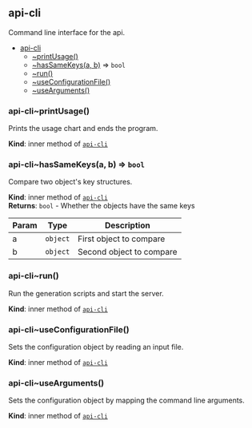 <a name="module_api-cli"></a>

## api-cli
Command line interface for the api.


* [api-cli](#module_api-cli)
    * [~printUsage()](#module_api-cli..printUsage)
    * [~hasSameKeys(a, b)](#module_api-cli..hasSameKeys) ⇒ <code>bool</code>
    * [~run()](#module_api-cli..run)
    * [~useConfigurationFile()](#module_api-cli..useConfigurationFile)
    * [~useArguments()](#module_api-cli..useArguments)

<a name="module_api-cli..printUsage"></a>

### api-cli~printUsage()
Prints the usage chart and ends the program.

**Kind**: inner method of [<code>api-cli</code>](#module_api-cli)  
<a name="module_api-cli..hasSameKeys"></a>

### api-cli~hasSameKeys(a, b) ⇒ <code>bool</code>
Compare two object's key structures.

**Kind**: inner method of [<code>api-cli</code>](#module_api-cli)  
**Returns**: <code>bool</code> - Whether the objects have the same keys  

| Param | Type | Description |
| --- | --- | --- |
| a | <code>object</code> | First object to compare |
| b | <code>object</code> | Second object to compare |

<a name="module_api-cli..run"></a>

### api-cli~run()
Run the generation scripts and start the server.

**Kind**: inner method of [<code>api-cli</code>](#module_api-cli)  
<a name="module_api-cli..useConfigurationFile"></a>

### api-cli~useConfigurationFile()
Sets the configuration object by reading an input file.

**Kind**: inner method of [<code>api-cli</code>](#module_api-cli)  
<a name="module_api-cli..useArguments"></a>

### api-cli~useArguments()
Sets the configuration object by mapping the command line arguments.

**Kind**: inner method of [<code>api-cli</code>](#module_api-cli)  
